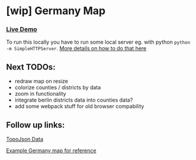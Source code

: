 # [wip] Germany Map

### [Live Demo](https://d3-map-testing.netlify.app/)

To run this locally you have to run some local server eg. with python `python -m SimpleHTTPServer`.
[More details on how to do that here](https://developer.mozilla.org/en-US/docs/Learn/Common_questions/set_up_a_local_testing_server)


## Next TODOs:

- redraw map on resize
- colorize counties / districts by data
- zoom in functionality
- integrate berlin districts data into counties data?
- add some webpack stuff for old browser compability


## Follow up links:

[TopoJson Data](https://github.com/AliceWi/TopoJSON-Germany)

[Example Germany map for reference](https://ramiro.org/map/deu/foreign-population/)
